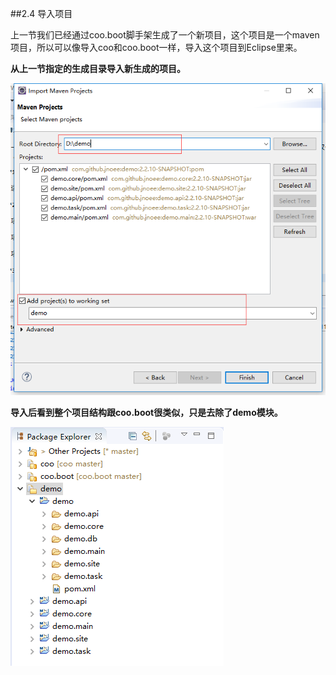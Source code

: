 ##2.4 导入项目

上一节我们已经通过coo.boot脚手架生成了一个新项目，这个项目是一个maven项目，所以可以像导入coo和coo.boot一样，导入这个项目到Eclipse里来。

**从上一节指定的生成目录导入新生成的项目。**

![导入项目](导入项目.png)

**导入后看到整个项目结构跟coo.boot很类似，只是去除了demo模块。**

![项目结构](项目结构.png)